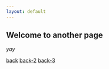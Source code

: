```yaml
---
layout: default
---
```


## Welcome to another page

_yay_

[back](././)
[back-2](./../)
[back-3](./..)
